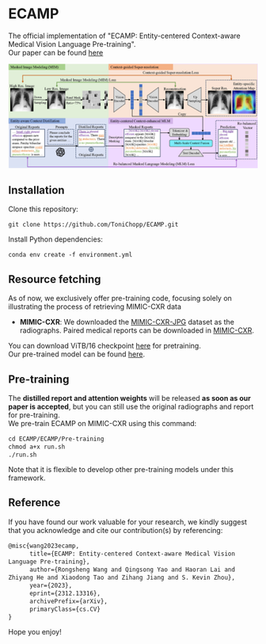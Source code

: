 # ECAMP
The official implementation of "ECAMP: Entity-centered Context-aware Medical Vision Language Pre-training".  
Our paper can be found [here](https://arxiv.org/abs/2312.13316)

![framework](figs/main.jpg)

## Installation
Clone this repository:
```
git clone https://github.com/ToniChopp/ECAMP.git
```
Install Python dependencies:
```
conda env create -f environment.yml
```

## Resource fetching
As of now, we exclusively offer pre-training code, focusing solely on illustrating the process of retrieving MIMIC-CXR data

- **MIMIC-CXR**: We downloaded the [MIMIC-CXR-JPG](https://physionet.org/content/mimic-cxr-jpg/2.0.0/) dataset as the radiographs. Paired medical reports can be downloaded in [MIMIC-CXR](https://physionet.org/content/mimic-cxr/2.0.0/mimic-cxr-reports.zip).


You can download ViTB/16 checkpoint [here](https://drive.google.com/file/d/17R2kjHPc9KE8jtuUarfnLvcsgNQMldOt/view?usp=drive_link) for pretraining.  
Our pre-trained model can be found [here](https://drive.google.com/file/d/1Tnj38eXDqKQAzuonaHeKhaWtpJFF7hwh/view?usp=drive_link).


## Pre-training
The **distilled report and attention weights** will be released **as soon as our paper is accepted**, but you can still use the original radiographs and report for pre-training.  
We pre-train ECAMP on MIMIC-CXR using this command:
```
cd ECAMP/ECAMP/Pre-training
chmod a+x run.sh
./run.sh
```
Note that it is flexible to develop other pre-training models under this framework.  


## Reference
If you have found our work valuable for your research, we kindly suggest that you acknowledge and cite our contribution(s) by referencing:

```
@misc{wang2023ecamp,
      title={ECAMP: Entity-centered Context-aware Medical Vision Language Pre-training}, 
      author={Rongsheng Wang and Qingsong Yao and Haoran Lai and Zhiyang He and Xiaodong Tao and Zihang Jiang and S. Kevin Zhou},
      year={2023},
      eprint={2312.13316},
      archivePrefix={arXiv},
      primaryClass={cs.CV}
}
```

Hope you enjoy!